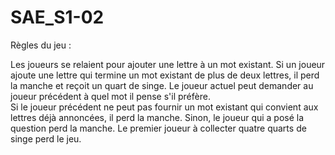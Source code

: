 # SAE_S1-02

Règles du jeu :

Les joueurs se relaient pour ajouter une lettre à un mot existant.
Si un joueur ajoute une lettre qui termine un mot existant de plus de deux lettres, il perd la manche et reçoit un quart de singe.
Le joueur actuel peut demander au joueur précédent à quel mot il pense s'il préfère.  
Si le joueur précédent ne peut pas fournir un mot existant qui convient aux lettres déjà annoncées, il perd la manche.
Sinon, le joueur qui a posé la question perd la manche.
Le premier joueur à collecter quatre quarts de singe perd le jeu.
